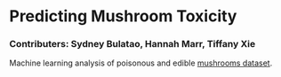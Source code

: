 # Predicting Mushroom Toxicity
### Contributers: Sydney Bulatao, Hannah Marr, Tiffany Xie
Machine learning analysis of poisonous and edible [mushrooms dataset](https://archive.ics.uci.edu/dataset/73/mushroom). 
